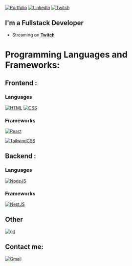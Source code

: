 [![Portfolio](https://img.shields.io/badge/Portfolio-%F0%9F%8E%B4-red?style=for-the-badge&logo=about.me&color=ea4c89&link=https://fredkiss.dev)](https://fredkiss.dev/)
[![LinkedIn](https://img.shields.io/badge/linkedin-%F0%9F%92%BC-blue?style=for-the-badge&logo=linkedin&color=0077B5&link=https://www.linkedin.com/in/adrien-kissie-3b6b32162/)](https://www.linkedin.com/in/adrien-kissie-3b6b32162/)
[![Twitch](https://img.shields.io/badge/Twitch-%F0%9F%8E%A7-purple?style=for-the-badge&logo=twitch&color=772ce8&link=https://www.linkedin.com/in/adrien-kissie-3b6b32162/)](https://www.twitch.tv/haitamexe)

## I'm a Fullstack Developer
- Streaming on [**Twitch**](https://www.twitch.tv/haitamexe)

# Programming Languages and Frameworks:

## Frontend :
### Languages
<!-- [![JAVASCRIPT](https://img.shields.io/badge/javascript%20-%23323330.svg?&style=for-the-badge&logo=javascript&logoColor=%23F7DF1E)]() -->
<!-- [![TypeScript](https://img.shields.io/badge/typescript%20-%23007ACC.svg?&style=for-the-badge&logo=typescript&logoColor=white)]() -->
[![HTML](https://img.shields.io/badge/html5%20-%23E34F26.svg?&style=for-the-badge&logo=html5&logoColor=white)]()
[![CSS](https://img.shields.io/badge/css3%20-%231572B6.svg?&style=for-the-badge&logo=css3&logoColor=white)]()
<!-- [![SASS](https://img.shields.io/badge/SASS%20-hotpink.svg?&style=for-the-badge&logo=SASS&logoColor=white)]() -->


### Frameworks
[![React](https://img.shields.io/badge/react%20-%2320232a.svg?&style=for-the-badge&logo=react&logoColor=%2361DAFB)]()
<!-- ![Next JS](https://img.shields.io/badge/Next-black?style=for-the-badge&logo=next.js&logoColor=white)
[![VueJS](https://img.shields.io/badge/vuejs%20-%2335495e.svg?&style=for-the-badge&logo=vue.js&logoColor=%234FC08D)]() -->
[![TailwindCSS](https://img.shields.io/badge/tailwindcss%20-%2338B2AC.svg?&style=for-the-badge&logo=tailwind-css&logoColor=white)]()



## Backend :
 
### Languages
[![NodeJS](https://img.shields.io/badge/node.js%20-%2343853D.svg?&style=for-the-badge&logo=node.js&logoColor=white)]()



### Frameworks
<!-- [![Express](https://img.shields.io/badge/express-%234ea94b.svg?logo=express&style=for-the-badge)]() -->
[![NestJS](https://img.shields.io/badge/nestjs-%23F24E1E.svg?logo=nestjs&style=for-the-badge)]()


## Other
[![git](https://img.shields.io/badge/git%20-%23F05033.svg?&style=for-the-badge&logo=git&logoColor=white)]()

## Contact me:
[![Gmail](https://img.shields.io/badge/gmail-D14836?&style=for-the-badge&logo=gmail&logoColor=white)](mailto:haitamex@gmail.com)
<!-- [![Linkedin](https://img.shields.io/badge/linkedin-%230077B5.svg?&style=for-the-badge&logo=linkedin&logoColor=white)](link)
 -->
